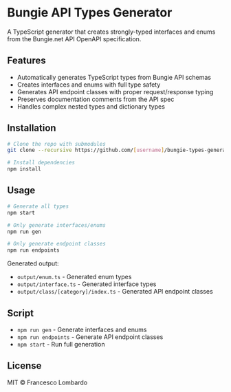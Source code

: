 # Bungie API Types Generator

A TypeScript generator that creates strongly-typed interfaces and enums from the Bungie.net API OpenAPI specification.

## Features

- Automatically generates TypeScript types from Bungie API schemas
- Creates interfaces and enums with full type safety
- Generates API endpoint classes with proper request/response typing
- Preserves documentation comments from the API spec
- Handles complex nested types and dictionary types

## Installation

```sh
# Clone the repo with submodules
git clone --recursive https://github.com/[username]/bungie-types-generator.git

# Install dependencies
npm install
```

## Usage

```sh
# Generate all types
npm start

# Only generate interfaces/enums
npm run gen

# Only generate endpoint classes
npm run endpoints

```

Generated output:

- `output/enum.ts` - Generated enum types
- `output/interface.ts` - Generated interface types
- `output/class/[category]/index.ts` - Generated API endpoint classes

## Script

- `npm run gen` - Generate interfaces and enums
- `npm run endpoints` - Generate API endpoint classes
- `npm start` - Run full generation

## License

MIT © Francesco Lombardo